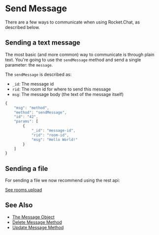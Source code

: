 # Send Message

There are a few ways to communicate when using Rocket.Chat, as described below.

## Sending a text message

The most basic (and more common) way to communicate is through plain text. You're going to use the `sendMessage` method and send a single parameter: the `message`.

The `sendMessage` is described as:

* `_id`: The message id
* `rid`: The room id for where to send this message
* `msg`: The message body (the text of the message itself)

```javascript
{
    "msg": "method",
    "method": "sendMessage",
    "id": "42",
    "params": [
        {
            "_id": "message-id",
            "rid": "room-id",
            "msg": "Hello World!"
        }
    ]
}
```

## Sending a file

For sending a file we now recommend using the rest api:

[See rooms.upload](../../rest-api/endpoints/rooms-endpoints/upload-file-to-a-room.md)

## See Also

* [The Message Object](../../schema-definition/message.md)
* [Delete Message Method](delete-message.md)
* [Update Message Method](update-message.md)
